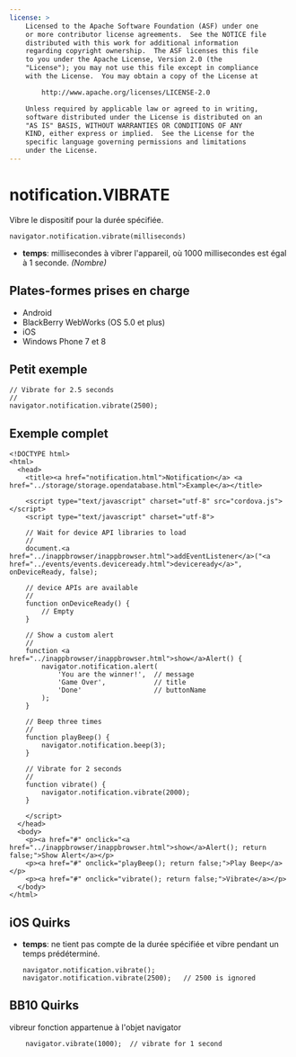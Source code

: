 ```yaml
---
license: >
    Licensed to the Apache Software Foundation (ASF) under one
    or more contributor license agreements.  See the NOTICE file
    distributed with this work for additional information
    regarding copyright ownership.  The ASF licenses this file
    to you under the Apache License, Version 2.0 (the
    "License"); you may not use this file except in compliance
    with the License.  You may obtain a copy of the License at

        http://www.apache.org/licenses/LICENSE-2.0

    Unless required by applicable law or agreed to in writing,
    software distributed under the License is distributed on an
    "AS IS" BASIS, WITHOUT WARRANTIES OR CONDITIONS OF ANY
    KIND, either express or implied.  See the License for the
    specific language governing permissions and limitations
    under the License.
---
```


# notification.VIBRATE

Vibre le dispositif pour la durée spécifiée.

    navigator.notification.vibrate(milliseconds)
    

*   **temps**: millisecondes à vibrer l'appareil, où 1000 millisecondes est égal à 1 seconde. *(Nombre)*

## Plates-formes prises en charge

*   Android
*   BlackBerry WebWorks (OS 5.0 et plus)
*   iOS
*   Windows Phone 7 et 8

## Petit exemple

    // Vibrate for 2.5 seconds
    //
    navigator.notification.vibrate(2500);
    

## Exemple complet

    <!DOCTYPE html>
    <html>
      <head>
        <title><a href="notification.html">Notification</a> <a href="../storage/storage.opendatabase.html">Example</a></title>
    
        <script type="text/javascript" charset="utf-8" src="cordova.js"></script>
        <script type="text/javascript" charset="utf-8">
    
        // Wait for device API libraries to load
        //
        document.<a href="../inappbrowser/inappbrowser.html">addEventListener</a>("<a href="../events/events.deviceready.html">deviceready</a>", onDeviceReady, false);
    
        // device APIs are available
        //
        function onDeviceReady() {
            // Empty
        }
    
        // Show a custom alert
        //
        function <a href="../inappbrowser/inappbrowser.html">show</a>Alert() {
            navigator.notification.alert(
                'You are the winner!',  // message
                'Game Over',            // title
                'Done'                  // buttonName
            );
        }
    
        // Beep three times
        //
        function playBeep() {
            navigator.notification.beep(3);
        }
    
        // Vibrate for 2 seconds
        //
        function vibrate() {
            navigator.notification.vibrate(2000);
        }
    
        </script>
      </head>
      <body>
        <p><a href="#" onclick="<a href="../inappbrowser/inappbrowser.html">show</a>Alert(); return false;">Show Alert</a></p>
        <p><a href="#" onclick="playBeep(); return false;">Play Beep</a></p>
        <p><a href="#" onclick="vibrate(); return false;">Vibrate</a></p>
      </body>
    </html>
    

## iOS Quirks

*   **temps**: ne tient pas compte de la durée spécifiée et vibre pendant un temps prédéterminé.
    
        navigator.notification.vibrate();
        navigator.notification.vibrate(2500);   // 2500 is ignored
        

## BB10 Quirks

vibreur fonction appartenue à l'objet navigator

        navigator.vibrate(1000);  // vibrate for 1 second